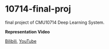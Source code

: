 # 10714-final-proj
final project of CMU10714 Deep Learning System.

**Representation Video**

<a href="https://www.bilibili.com/video/BV1n24y1v73R/?spm_id_from=333.999.0.0&vd_source=e2a5c887911ac44c97a8388c0d099a37">Bilibili</a>, <a href="https://www.youtube.com/watch?v=l7ymH7tuEhY">YouTube</a>